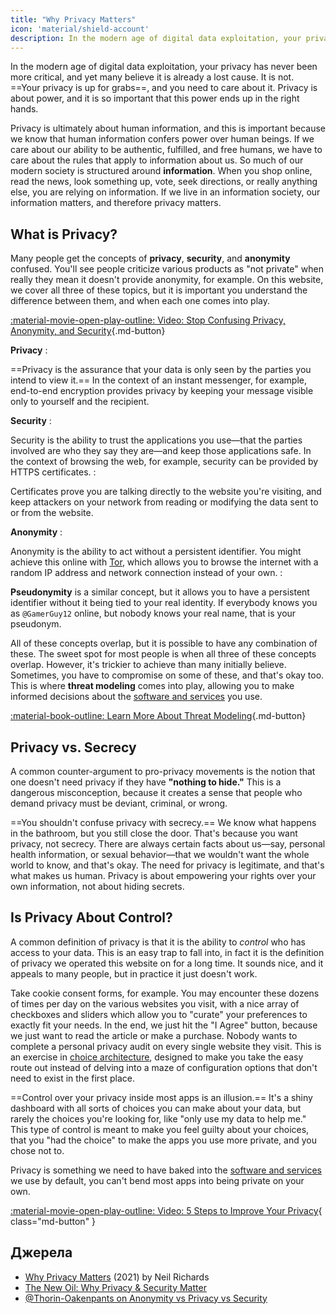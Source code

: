 ```yaml
---
title: "Why Privacy Matters"
icon: 'material/shield-account'
description: In the modern age of digital data exploitation, your privacy has never been more critical, and yet many believe it is already a lost cause. It is not.
---
```


In the modern age of digital data exploitation, your privacy has never been more critical, and yet many believe it is already a lost cause. It is not. ==Your privacy is up for grabs==, and you need to care about it. Privacy is about power, and it is so important that this power ends up in the right hands.

Privacy is ultimately about human information, and this is important because we know that human information confers power over human beings. If we care about our ability to be authentic, fulfilled, and free humans, we have to care about the rules that apply to information about us. So much of our modern society is structured around **information**. When you shop online, read the news, look something up, vote, seek directions, or really anything else, you are relying on information. If we live in an information society, our information matters, and therefore privacy matters.

## What is Privacy?

Many people get the concepts of **privacy**, **security**, and **anonymity** confused. You'll see people criticize various products as "not private" when really they mean it doesn't provide anonymity, for example. On this website, we cover all three of these topics, but it is important you understand the difference between them, and when each one comes into play.

[:material-movie-open-play-outline: Video: Stop Confusing Privacy, Anonymity, and Security](https://www.privacyguides.org/videos/2025/03/14/stop-confusing-privacy-anonymity-and-security/ ""){.md-button}

<!-- markdownlint-disable-next-line -->
**Privacy**
:

==Privacy is the assurance that your data is only seen by the parties you intend to view it.== In the context of an instant messenger, for example, end-to-end encryption provides privacy by keeping your message visible only to yourself and the recipient.

<!-- markdownlint-disable-next-line -->
**Security**
:

Security is the ability to trust the applications you use—that the parties involved are who they say they are—and keep those applications safe. In the context of browsing the web, for example, security can be provided by HTTPS certificates.
:

Certificates prove you are talking directly to the website you're visiting, and keep attackers on your network from reading or modifying the data sent to or from the website.

<!-- markdownlint-disable-next-line -->
**Anonymity**
:

Anonymity is the ability to act without a persistent identifier. You might achieve this online with [Tor](../tor.md), which allows you to browse the internet with a random IP address and network connection instead of your own.
:

**Pseudonymity** is a similar concept, but it allows you to have a persistent identifier without it being tied to your real identity. If everybody knows you as `@GamerGuy12` online, but nobody knows your real name, that is your pseudonym.

All of these concepts overlap, but it is possible to have any combination of these. The sweet spot for most people is when all three of these concepts overlap. However, it's trickier to achieve than many initially believe. Sometimes, you have to compromise on some of these, and that's okay too. This is where **threat modeling** comes into play, allowing you to make informed decisions about the [software and services](../tools.md) you use.

[:material-book-outline: Learn More About Threat Modeling](threat-modeling.md ""){.md-button}

## Privacy vs. Secrecy

A common counter-argument to pro-privacy movements is the notion that one doesn't need privacy if they have **"nothing to hide."** This is a dangerous misconception, because it creates a sense that people who demand privacy must be deviant, criminal, or wrong.

==You shouldn't confuse privacy with secrecy.== We know what happens in the bathroom, but you still close the door. That's because you want privacy, not secrecy. There are always certain facts about us—say, personal health information, or sexual behavior—that we wouldn't want the whole world to know, and that's okay. The need for privacy is legitimate, and that's what makes us human. Privacy is about empowering your rights over your own information, not about hiding secrets.

## Is Privacy About Control?

A common definition of privacy is that it is the ability to *control* who has access to your data. This is an easy trap to fall into, in fact it is the definition of privacy we operated this website on for a long time. It sounds nice, and it appeals to many people, but in practice it just doesn't work.

Take cookie consent forms, for example. You may encounter these dozens of times per day on the various websites you visit, with a nice array of checkboxes and sliders which allow you to "curate" your preferences to exactly fit your needs. In the end, we just hit the "I Agree" button, because we just want to read the article or make a purchase. Nobody wants to complete a personal privacy audit on every single website they visit. This is an exercise in [choice architecture](https://en.wikipedia.org/wiki/Choice_architecture), designed to make you take the easy route out instead of delving into a maze of configuration options that don't need to exist in the first place.

==Control over your privacy inside most apps is an illusion.== It's a shiny dashboard with all sorts of choices you can make about your data, but rarely the choices you're looking for, like "only use my data to help me." This type of control is meant to make you feel guilty about your choices, that you "had the choice" to make the apps you use more private, and you chose not to.

Privacy is something we need to have baked into the [software and services](../tools.md) we use by default, you can't bend most apps into being private on your own.

[:material-movie-open-play-outline: Video: 5 Steps to Improve Your Privacy](https://www.privacyguides.org/videos/2025/02/14/5-easy-steps-to-protect-yourself-online/){ class="md-button" }

## Джерела

- [Why Privacy Matters](https://amazon.com/dp/0190939044) (2021) by Neil Richards
- [The New Oil: Why Privacy & Security Matter](https://thenewoil.org/en/guides/prologue/why)
- [@Thorin-Oakenpants on Anonymity vs Privacy vs Security](https://code.privacyguides.dev/privacyguides/privacytools.io/issues/1760#issuecomment-10452)
